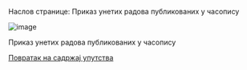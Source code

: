 Наслов странице:  Приказ унетих радова публикованих у часопису

![image](https://user-images.githubusercontent.com/29538544/148262992-7665eeaa-e214-45da-ac0b-c7153424408c.png)
 
Приказ унетих радова публикованих у часопису

[Повратак на садржај упутства](uputstvo.md#садржај)
